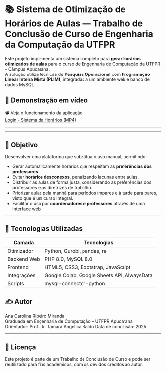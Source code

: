 # 📚 Sistema de Otimização de Horários de Aulas — Trabalho de Conclusão de Curso de Engenharia da Computação da UTFPR

Este projeto implementa um sistema completo para **gerar horários otimizados de aulas** para o curso de Engenharia de Computação da UTFPR - Câmpus Apucarana.  
A solução utiliza técnicas de **Pesquisa Operacional** com **Programação Linear Inteira Mista (PLIM)**, integradas a um ambiente web e banco de dados MySQL.

## 🎥 Demonstração em vídeo

📽️ Veja o funcionamento da aplicação:  
[Login - Sistema de Horários (MP4)](./video/demonstracao.mp4)

---


---

## 🎯 Objetivo

Desenvolver uma plataforma que substitua o uso manual, permitindo:

- Gerar automaticamente horários que respeitam as **preferências dos professores**.
- Evitar **horários desconexos**, penalizando lacunas entre aulas.
- Distribuir as aulas de forma justa, considerando as preferências dos professores e as diretrizes de trabalho.
- Priorizar aulas pela manhã para períodos ímpares e à tarde para pares, visto que é um curso Integral.
- Facilitar o uso por **coordenadores e professores** através de uma interface web.

---

## 🧠 Tecnologias Utilizadas

| Camada       | Tecnologias                                  |
|--------------|----------------------------------------------|
| Otimizador   | Python, Gurobi, pandas, re                   |
| Backend Web  | PHP 8.0, MySQL 8.0                           |
| Frontend     | HTML5, CSS3, Bootstrap, JavaScript           |
| Integrações  | Google Colab, Google Sheets API, AlwaysData  |
| Scripts      | mysql-connector-python                       |

## ✍️ Autor

Ana Carolina Ribeiro Miranda  
Graduada em Engenharia de Computação – UTFPR Apucarana  
Orientador: Prof. Dr. Tamara Angelica Baldo
Data de conclusão: 2025

---

## 📜 Licença

Este projeto é parte de um Trabalho de Conclusão de Curso e pode ser reutilizado para fins acadêmicos, com os devidos créditos ao autor.
